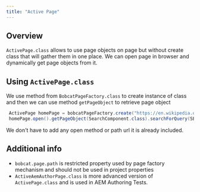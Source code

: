 ```yaml
---
title: "Active Page"
---
```


## Overview

`ActivePage.class` allows to use page objects on page but without create class that will gather them in one place. We can open page in browser and dynamically get page objects from it.

## Using `ActivePage.class`

We use method from `BobcatPageFactory.class` to create instance of class and then we can use method `getPageObject` to retrieve page object

```java
 ActivePage homePage = bobcatPageFactory.create("https://en.wikipedia.org");
 homePage.open().getPageObject(SearchComponent.class).searchForQuery(SEARCH_QUERY);
```

We don't have to add any open method or path url it is already included.


## Additional info

* `bobcat.page.path` is restricted property used by page factory mechanism and should not be used in project properties
* `ActiveAemAuthorPage.class` is more advanced version of `ActivePage.class` and is used in AEM Authoring Tests. 